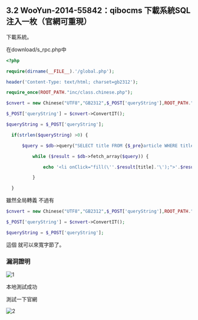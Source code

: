 ## 3.2 WooYun-2014-55842：qibocms 下載系統SQL注入一枚（官網可重現）


下載系統。

在download/s_rpc.php中

```php
<?php

require(dirname(__FILE__).'/global.php');

header('Content-Type: text/html; charset=gb2312');

require_once(ROOT_PATH."inc/class.chinese.php");

$cnvert = new Chinese("UTF8","GB2312",$_POST['queryString'],ROOT_PATH."./inc/gbkcode/");

$_POST['queryString'] = $cnvert->ConvertIT();

$queryString = $_POST['queryString']; 

  if(strlen($queryString) >0) {        

      $query = $db->query("SELECT title FROM {$_pre}article WHERE title LIKE '$queryString' ORDER BY hits DESC LIMIT 10");

          while ($result = $db->fetch_array($query)) {

              echo '<li onClick="fill(\''.$result[title].'\');">'.$result[title].'</li>';

          }

  }
```

雖然全局轉義 不過有

```php
$cnvert = new Chinese("UTF8","GB2312",$_POST['queryString'],ROOT_PATH."./inc/gbkcode/");

$_POST['queryString'] = $cnvert->ConvertIT();

$queryString = $_POST['queryString'];
```

這個 就可以來寬字節了。


### 漏洞證明

![1](https://raw.githubusercontent.com/dyeat/PDF/master/%E8%AB%96PHP%E5%B8%B8%E8%A6%8B%E7%9A%84%E6%BC%8F%E6%B4%9E/images/3/3.2/3.2-1.jpg)

本地測試成功

測試一下官網

![2](https://raw.githubusercontent.com/dyeat/PDF/master/%E8%AB%96PHP%E5%B8%B8%E8%A6%8B%E7%9A%84%E6%BC%8F%E6%B4%9E/images/3/3.2/3.2-2.jpg)